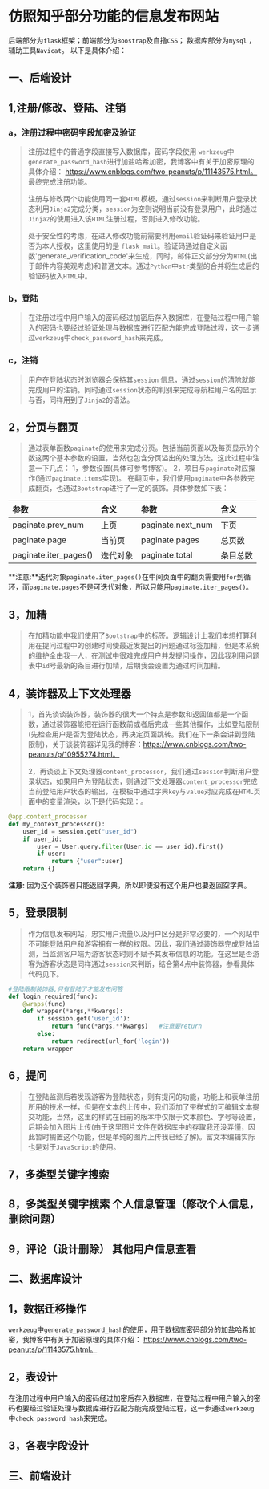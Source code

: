 # 仿照知乎部分功能的信息发布网站
后端部分为`flask`框架；前端部分为`Boostrap`及自撸`CSS`； 数据库部分为`mysql` ，辅助工具`Navicat`。
以下是具体介绍：
## 一、后端设计
## 1,注册/修改、登陆、注销
### a，注册过程中密码字段加密及验证
>  注册过程中的普通字段直接写入数据库，密码字段使用 `werkzeug`中`generate_password_hash`进行加盐哈希加密，我博客中有关于加密原理的具体介绍： https://www.cnblogs.com/two-peanuts/p/11143575.html。 最终完成注册功能。
>
> 注册与修改两个功能使用同一套`HTML`模板，通过`session`来判断用户登录状态利用`Jinja2`完成分类，`session`为空则说明当前没有登录用户，此时通过`Jinja2`的使用进入该`HTML`注册过程，否则进入修改功能。
>
> 处于安全性的考虑，在进入修改功能前需要利用`email`验证码来验证用户是否为本人授权，这里使用的是 `flask_mail`。验证码通过自定义函数'generate_verification_code'来生成，同时，邮件正文部分分为`HTML`(出于邮件内容美观考虑)和普通文本。通过`Python`中`str`类型的合并将生成后的验证码放入`HTML`中。
>

### b，登陆
> 在注册过程中用户输入的密码经过加密后存入数据库，在登陆过程中用户输入的密码也要经过验证处理与数据库进行匹配方能完成登陆过程，这一步通过`werkzeug`中`check_password_hash`来完成。
>

### c，注销
> 用户在登陆状态时浏览器会保持其`session` 信息，通过`session`的清除就能完成用户的注销。同时通过`session`状态的判别来完成导航栏用户名的显示与否，同样用到了`Jinja2`的语法。
>

## 2，分页与翻页 
> 通过表单函数`paginate`的使用来完成分页。包括当前页面以及每页显示的个数这两个基本参数的设置，当然也包含分页溢出的处理方法。这此过程中注意一下几点：
1，参数设置(具体可参考博客)。
2，项目与`paginate`对应操作(通过`paginate.items`实现)。
在翻页中，我们使用`paginate`中各参数完成翻页，也通过`Bootstrap`进行了一定的装饰。具体参数如下表：
>
| 参数      | 含义     | 参数            | 含义            |
| :------ | :------- | :------------- | :-------------- |
| paginate.prev_num  | 上页 | paginate.next_num | 下页 |
| paginate.page       | 当前页      | paginate.pages | 总页数 |
| paginate.iter_pages()       | 迭代对象      | paginate.total |  条目总数 |
>
**注意:**迭代对象`paginate.iter_pages()`在中间页面中的翻页需要用`for`到循环，而`paginate.pages`不是可迭代对象，所以只能用`paginate.iter_pages()`。
>
## 3，加精
> 在加精功能中我们使用了`Bootstrap`中的标签。逻辑设计上我们本想打算利用在提问过程中的创建时间使最近发提出的问题通过标签加精，但是本系统的维护全由我一人，在测试中很难完成用户并发提问操作，因此我利用问题表中`id`号最新的条目进行加精，后期我会设置为通过时间加精。
>
## 4，装饰器及上下文处理器
> 1，首先谈谈装饰器，装饰器的很大一个特点是参数和返回值都是一个函数，通过装饰器能把在运行函数前或者后完成一些其他操作，比如登陆限制(先检查用户是否为登陆状态，再决定页面跳转。我们在下一条会讲到登陆限制)，关于谈装饰器详见我的博客：https://www.cnblogs.com/two-peanuts/p/10955274.html。
>
> 2，再谈谈上下文处理器`content_processor`，我们通过`session`判断用户登录状态，如果用户为登陆状态，则通过下文处理器`content_processor`完成当前登陆用户状态的输出，在模板中通过字典`key`与`value`对应完成在`HTML`页面中的变量渲染，以下是代码实现：。
>
```python
@app.context_processor
def my_context_processor():
    user_id = session.get("user_id")
    if user_id:
        user = User.query.filter(User.id == user_id).first()
        if user:
            return {"user":user}
    return {}   
```
>
**注意:** 因为这个装饰器只能返回字典，所以即使没有这个用户也要返回空字典。
>

## 5，登录限制
> 作为信息发布网站，忠实用户流量以及用户区分是非常必要的，一个网站中不可能登陆用户和游客拥有一样的权限。因此，我们通过装饰器完成登陆监测，当监测客户端为游客状态时则不赋予其发布信息的功能。在这里是否游客为游客状态是同样通过`session`来判断，结合第4点中装饰器，参看具体代码见下。
>
```python
#登陆限制装饰器,只有登陆了才能发布问答
def login_required(func):
    @wraps(func)
    def wrapper(*args,**kwargs):
        if session.get('user_id'):
            return func(*args,**kwargs)   #注意要return
        else:
            return redirect(url_for('login'))
    return wrapper
```
## 6，提问
>在登陆监测后若发现游客为登陆状态，则有提问的功能，功能上和表单注册所用的技术一样，但是在文本的上传中，我们添加了带样式的可编辑文本提交功能，当然，这里的样式在目前的版本中仅限于文本颜色、字号等设置，后期会加入图片上传(由于这里图片文件在数据库中的存取我还没弄懂，因此暂时搁置这个功能，但是单纯的图片上传我已经了解)。富文本编辑实际也是对于`JavaScript`的使用。
>
## 7，多类型关键字搜索
## 8，多类型关键字搜索  个人信息管理（修改个人信息，删除问题）
## 9，评论（设计删除）   其他用户信息查看

##  二、数据库设计
## 1，数据迁移操作
  `werkzeug`中`generate_password_hash`的使用，用于数据库密码部分的加盐哈希加密，我博客中有关于加密原理的具体介绍： https://www.cnblogs.com/two-peanuts/p/11143575.html。
## 2，表设计
在注册过程中用户输入的密码经过加密后存入数据库，在登陆过程中用户输入的密码也要经过验证处理与数据库进行匹配方能完成登陆过程，这一步通过`werkzeug`中`check_password_hash`来完成。
## 3，各表字段设计

## 三、前端设计


